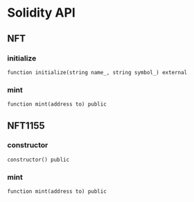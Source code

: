# Solidity API

## NFT

### initialize

```solidity
function initialize(string name_, string symbol_) external
```

### mint

```solidity
function mint(address to) public
```

## NFT1155

### constructor

```solidity
constructor() public
```

### mint

```solidity
function mint(address to) public
```

